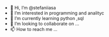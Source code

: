 - 👋 Hi, I’m @stefaniiasa
- 👀 I’m interested in programming and analityc
- 🌱 I’m currently learning python ,sql
- 💞️ I’m looking to collaborate on ...
- 📫 How to reach me ...

<!---
stefaniiasa/stefaniiasa is a ✨ special ✨ repository because its `README.md` (this file) appears on your GitHub profile.
You can click the Preview link to take a look at your changes.
--->
